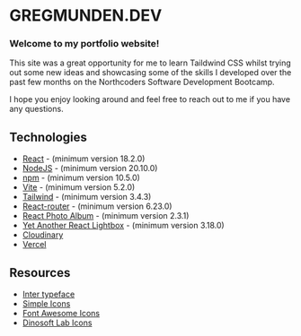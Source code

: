 # GREGMUNDEN.DEV 

### Welcome to my portfolio website! ###

This site was a great opportunity for me to learn Taildwind CSS whilst trying out some new ideas and showcasing some of the skills I developed over the past few months on the Northcoders Software Development Bootcamp.

I hope you enjoy looking around and feel free to reach out to me if you have any questions.

## Technologies

-   [React](https://react.dev/) - (minimum version 18.2.0)
-   [NodeJS](https://nodejs.org/en) - (minimum version 20.10.0)
-   [npm](https://www.npmjs.com/) - (minimum version 10.5.0)
-   [Vite](https://vitejs.dev/) - (minimum version 5.2.0)
-   [Tailwind](https://tailwindcss.com/) - (minimum version 3.4.3)
-   [React-router](https://reactrouter.com/en/main) - (minimum version 6.23.0)
-   [React Photo Album](https://react-photo-album.com/) - (minimum version 2.3.1)
-   [Yet Another React Lightbox](https://yet-another-react-lightbox.com/) -  (minimum version 3.18.0)
-   [Cloudinary](https://cloudinary.com/)
-   [Vercel](https://vercel.com/)

## Resources

-   [Inter typeface](https://rsms.me/inter/)
-   [Simple Icons](https://github.com/simple-icons/simple-icons/)
-   [Font Awesome Icons](https://github.com/FortAwesome/Font-Awesome)
-   [Dinosoft Lab Icons](https://iconscout.com/contributors/dinosoftlabs)